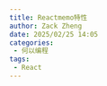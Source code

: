 ```yaml
---
title: Reactmemo特性
author: Zack Zheng
date: 2025/02/25 14:05
categories:
 - 何以编程
tags:
 - React
---
```


<Suspense>
  <my-codes repo="o-bricks" path="demoCodes/React/react-demo/src/useMemoDemo.jsx" lang="js" lazy />
</Suspense>
